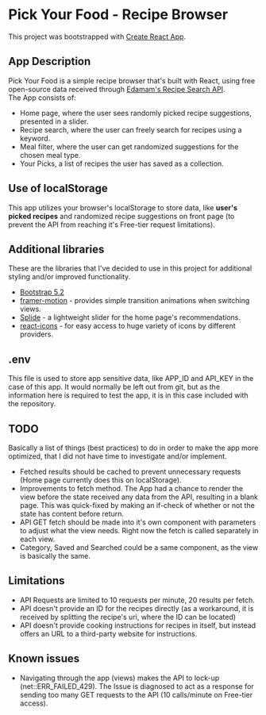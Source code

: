 # Pick Your Food - Recipe Browser
This project was bootstrapped with [Create React App](https://github.com/facebook/create-react-app).

## App Description
Pick Your Food is a simple recipe browser that's built with React, using free open-source data received through [Edamam's Recipe Search API](https://developer.edamam.com/edamam-recipe-api).\
The App consists of:
- Home page, where the user sees randomly picked recipe suggestions, presented in a slider.
- Recipe search, where the user can freely search for recipes using a keyword.
- Meal filter, where the user can get randomized suggestions for the chosen meal type.
- Your Picks, a list of recipes the user has saved as a collection.

## Use of localStorage
This app utilizes your browser's localStorage to store data, like **user's picked recipes** and randomized recipe suggestions on
front page (to prevent the API from reaching it's Free-tier request limitations).

## Additional libraries
These are the libraries that I've decided to use in this project for additional styling and/or improved functionality.
- [Bootstrap 5.2](https://getbootstrap.com/)
- [framer-motion](https://www.framer.com/motion/) - provides simple transition animations when switching views.
- [Splide](https://splidejs.com/) - a lightweight slider for the home page's recommendations.
- [react-icons](https://react-icons.github.io/react-icons/) - for easy access to huge variety of icons by different providers.

## .env
This file is used to store app sensitive data, like APP_ID and API_KEY in the case of this app. It would normally be left out from git, but as the information here is required to test the app, it is in this case included with the repository. 

## TODO
Basically a list of things (best practices) to do in order to make the app more optimized, that I did not have time to investigate and/or implement.
- Fetched results should be cached to prevent unnecessary requests (Home page currently does this on localStorage).
- Improvements to fetch method. The App had a chance to render the view before the state received any data from the API, resulting in a blank page. This was quick-fixed by making an if-check of whether or not the state has content before return.
- API GET fetch should be made into it's own component with parameters to adjust what the view needs. Right now the fetch is called separately in each view.
- Category, Saved and Searched could be a same component, as the view is basically the same.

## Limitations
- API Requests are limited to 10 requests per minute, 20 results per fetch.
- API doesn't provide an ID for the recipes directly (as a workaround, it is received by splitting the recipe's uri, where the ID can be located)
- API doesn't provide cooking instructions for recipes in itself, but instead offers an URL to a third-party website for instructions.

## Known issues
- Navigating through the app (views) makes the API to lock-up (net::ERR_FAILED_429). The Issue is diagnosed to act as a response for sending too many GET requests to the API (10 calls/minute on Free-tier access).